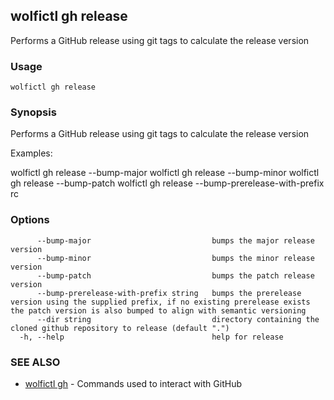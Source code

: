 ## wolfictl gh release

Performs a GitHub release using git tags to calculate the release version

### Usage

```
wolfictl gh release
```

### Synopsis

Performs a GitHub release using git tags to calculate the release version

Examples:

wolfictl gh release --bump-major
wolfictl gh release --bump-minor
wolfictl gh release --bump-patch
wolfictl gh release --bump-prerelease-with-prefix rc


### Options

```
      --bump-major                           bumps the major release version
      --bump-minor                           bumps the minor release version
      --bump-patch                           bumps the patch release version
      --bump-prerelease-with-prefix string   bumps the prerelease version using the supplied prefix, if no existing prerelease exists the patch version is also bumped to align with semantic versioning
      --dir string                           directory containing the cloned github repository to release (default ".")
  -h, --help                                 help for release
```

### SEE ALSO

* [wolfictl gh](wolfictl_gh.md)	 - Commands used to interact with GitHub

